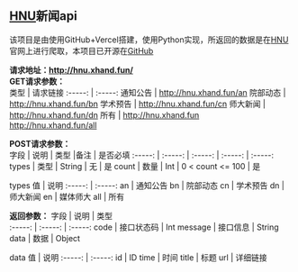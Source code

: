 ## [HNU](https://www.htu.edu.cn/)新闻api
该项目是由使用GitHub+Vercel搭建，使用Python实现，所返回的数据是在[HNU](https://www.htu.edu.cn/)官网上进行爬取，本项目已开源在[GitHub](https://github.com/JiaLiFuNia/HNUNewsAPI/tree/master)  


__请求地址：http://hnu.xhand.fun/__  
__GET请求参数：__  
类型     | 请求链接
:-----: | :-----:
通知公告  | http://hnu.xhand.fun/an
院部动态  | http://hnu.xhand.fun/bn
学术预告  | http://hnu.xhand.fun/cn
师大新闻  | http://hnu.xhand.fun/dn
所有  | http://hnu.xhand.fun<br>http://hnu.xhand.fun/all

__POST请求参数：__  
字段    | 说明     | 类型    |备注              | 是否必填
:-----: | :-----: | :-----: | :-----:          | :-----:
types   | 类型    | String  | 无                | 是
count   | 数量    | Int     | 0 < count <= 100 | 是

types
值      | 说明
:-----: | :-----:
an      | 通知公告
bn      | 院部动态
cn      | 学术预告
dn      | 师大新闻
en      | 媒体师大
all     | 所有

__返回参数：__
字段    | 说明     | 类型   
:-----: | :-----: | :-----:
code   | 接口状态码    | Int
message | 接口信息    | String
data | 数据  | Object

data
值      | 说明
:-----: | :-----:
id      | ID
time    | 时间
title   | 标题
url     | 详细链接

